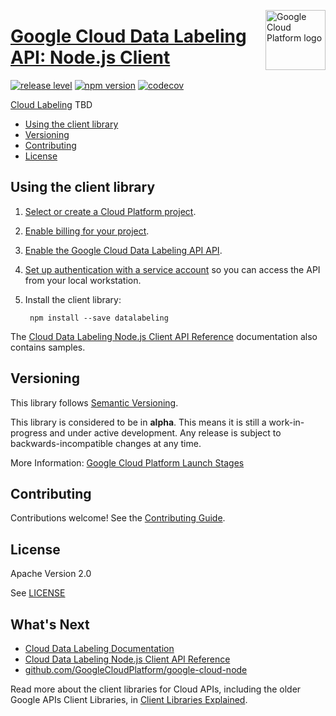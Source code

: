 [//]: # "This README.md file is auto-generated, all changes to this file will be lost."
[//]: # "To regenerate it, use `npm run generate-scaffolding`."
<img src="https://avatars2.githubusercontent.com/u/2810941?v=3&s=96" alt="Google Cloud Platform logo" title="Google Cloud Platform" align="right" height="96" width="96"/>

# [Google Cloud Data Labeling API: Node.js Client](https://github.com/GoogleCloudPlatform/google-cloud-node)

[![release level](https://img.shields.io/badge/release%20level-alpha-orange.svg?style&#x3D;flat)](https://cloud.google.com/terms/launch-stages)
[![npm version](https://img.shields.io/npm/v/datalabeling.svg)](https://www.npmjs.org/package/datalabeling)
[![codecov](https://img.shields.io/codecov/c/github/GoogleCloudPlatform/google-cloud-node/master.svg?style=flat)](https://codecov.io/gh/GoogleCloudPlatform/google-cloud-node)

[Cloud Labeling](https://cloud.google.com/datalabeling/docs) TBD


* [Using the client library](#using-the-client-library)
* [Versioning](#versioning)
* [Contributing](#contributing)
* [License](#license)

## Using the client library

1.  [Select or create a Cloud Platform project][projects].

1.  [Enable billing for your project][billing].

1.  [Enable the Google Cloud Data Labeling API API][enable_api].

1.  [Set up authentication with a service account][auth] so you can access the
    API from your local workstation.

1. Install the client library:

        npm install --save datalabeling



The [Cloud Data Labeling Node.js Client API Reference][client-docs] documentation
also contains samples.

## Versioning

This library follows [Semantic Versioning](http://semver.org/).

This library is considered to be in **alpha**. This means it is still a
work-in-progress and under active development. Any release is subject to
backwards-incompatible changes at any time.

More Information: [Google Cloud Platform Launch Stages][launch_stages]

[launch_stages]: https://cloud.google.com/terms/launch-stages

## Contributing

Contributions welcome! See the [Contributing Guide](https://github.com/GoogleCloudPlatform/google-cloud-node/blob/master/.github/CONTRIBUTING.md).

## License

Apache Version 2.0

See [LICENSE](https://github.com/GoogleCloudPlatform/google-cloud-node/blob/master/LICENSE)

## What's Next

* [Cloud Data Labeling Documentation][product-docs]
* [Cloud Data Labeling Node.js Client API Reference][client-docs]
* [github.com/GoogleCloudPlatform/google-cloud-node](https://github.com/GoogleCloudPlatform/google-cloud-node)

Read more about the client libraries for Cloud APIs, including the older
Google APIs Client Libraries, in [Client Libraries Explained][explained].

[explained]: https://cloud.google.com/apis/docs/client-libraries-explained

[client-docs]: https://cloud.google.com/datalabeling/docs
[product-docs]: https://cloud.google.com/datalabeling/docs
[shell_img]: https://gstatic.com/cloudssh/images/open-btn.png
[projects]: https://console.cloud.google.com/project
[billing]: https://support.google.com/cloud/answer/6293499#enable-billing
[enable_api]: https://console.cloud.google.com/flows/enableapi?apiid=datalabeling.googleapis.com
[auth]: https://cloud.google.com/docs/authentication/getting-started
